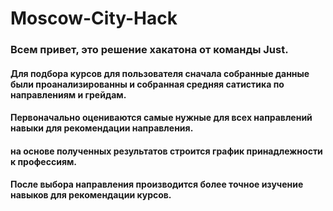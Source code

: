 # Moscow-City-Hack
### Всем привет, это решение хакатона от команды Just.
#### Для подбора курсов для пользователя сначала собранные данные были проанализированны и собранная средняя сатистика по направлениям и грейдам.
#### Первоначально оцениваются самые нужные для всех направлений навыки для рекомендации направления.
#### на основе полученных результатов строится график принадлежности к профессиям.
#### После выбора направления производится более точное изучение навыков для рекомендации курсов.
